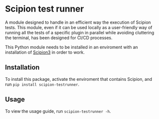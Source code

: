 # Scipion test runner
A module designed to handle in an efficient way the execution of Scipion tests.
This module, even if it can be used locally as a user-friendly way of running all the tests of a specific plugin in parallel while avoiding cluttering the terminal, has been designed for CI/CD processes.

This Python module needs to be installed in an enviroment with an installation of [Scipion3](https://scipion.i2pc.es/) in order to work.

## Installation
To install this package, activate the enviroment that contains Scipion, and run `pip install scipion-testrunner`.

## Usage
To view the usage guide, run `scipion-testrunner -h`.
